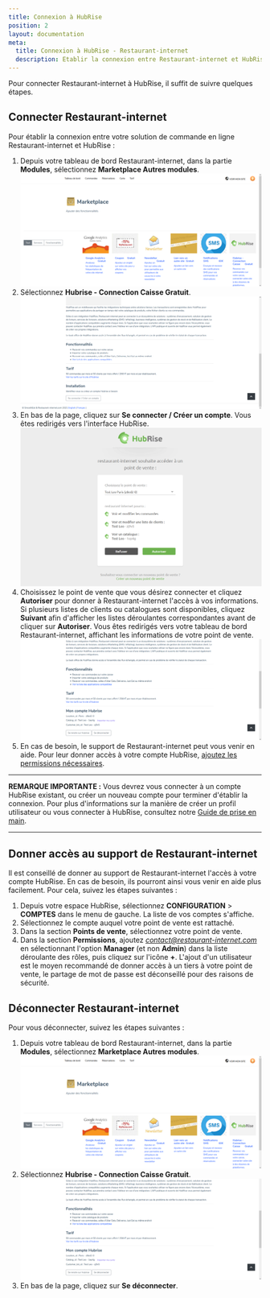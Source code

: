 ```yaml
---
title: Connexion à HubRise
position: 2
layout: documentation
meta:
  title: Connexion à HubRise - Restaurant-internet
  description: Etablir la connexion entre Restaurant-internet et HubRise.
---
```


Pour connecter Restaurant-internet à HubRise, il suffit de suivre quelques étapes.

## Connecter Restaurant-internet

Pour établir la connexion entre votre solution de commande en ligne Restaurant-internet et HubRise :

1. Depuis votre tableau de bord Restaurant-internet, dans la partie **Modules**, sélectionnez **Marketplace Autres modules**.
   ![Connexion à HubRise - Marketplace](../images/005-fr-restaurant-internet-marketplace.png)
1. Sélectionnez **Hubrise - Connection Caisse Gratuit**.
   ![Connexion à HubRise - Non connecté à HubRise](../images/006-fr-restaurant-internet-non-connecte.png)
1. En bas de la page, cliquez sur **Se connecter / Créer un compte**. Vous êtes redirigés vers l'interface HubRise.
   ![Connexion à HubRise - Choix point de vente](../images/007-fr-restaurant-internet-choix-point-vente.png)
1. Choisissez le point de vente que vous désirez connecter et cliquez **Autoriser** pour donner à Restaurant-internet l'accès à vos informations. Si plusieurs listes de clients ou catalogues sont disponibles, cliquez **Suivant** afin d'afficher les listes déroulantes correspondantes avant de cliquer sur **Autoriser**. Vous êtes redirigés vers votre tableau de bord Restaurant-internet, affichant les informations de votre point de vente.
   ![Connexion à HubRise - Connecté à HubRise](../images/008-fr-restaurant-internet-connecte.png)
1. En cas de besoin, le support de Restaurant-internet peut vous venir en aide. Pour leur donner accès à votre compte HubRise, [ajoutez les permissions nécessaires](/apps/restaurant-internet/connexion-hubrise#donner-acc-s-au-support-de-restaurant-internet).

---

**REMARQUE IMPORTANTE :** Vous devrez vous connecter à un compte HubRise existant, ou créer un nouveau compte pour terminer d'établir la connexion. Pour plus d'informations sur la manière de créer un profil utilisateur ou vous connecter à HubRise, consultez notre [Guide de prise en main](/docs/getting-started/).

---

## Donner accès au support de Restaurant-internet

Il est conseillé de donner au support de Restaurant-internet l'accès à votre compte HubRise. En cas de besoin, ils pourront ainsi vous venir en aide plus facilement. Pour cela, suivez les étapes suivantes :

1. Depuis votre espace HubRise, sélectionnez **CONFIGURATION** > **COMPTES** dans le menu de gauche. La liste de vos comptes s'affiche.
1. Sélectionnez le compte auquel votre point de vente est rattaché.
1. Dans la section **Points de vente**, sélectionnez votre point de vente.
1. Dans la section **Permissions**, ajoutez *contact@restaurant-internet.com* en sélectionnant l'option **Manager** (et non **Admin**) dans la liste déroulante des rôles, puis cliquez sur l'icône **+**. L'ajout d'un utilisateur est le moyen recommandé de donner accès à un tiers à votre point de vente, le partage de mot de passe est déconseillé pour des raisons de sécurité.

## Déconnecter Restaurant-internet

Pour vous déconnecter, suivez les étapes suivantes :

1. Depuis votre tableau de bord Restaurant-internet, dans la partie **Modules**, sélectionnez **Marketplace Autres modules**.
   ![Connexion à HubRise - Marketplace](../images/005-fr-restaurant-internet-marketplace.png)
1. Sélectionnez **Hubrise - Connection Caisse Gratuit**.
   ![Connexion à HubRise - Connecté à HubRise](../images/008-fr-restaurant-internet-connecte.png)
1. En bas de la page, cliquez sur **Se déconnecter**.